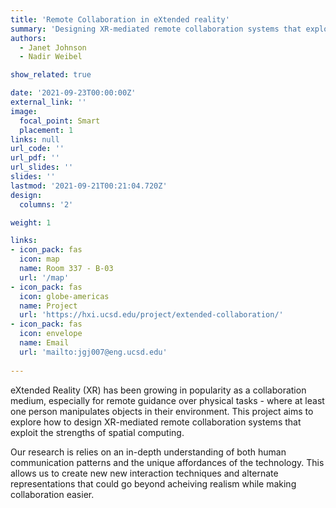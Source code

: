 ```yaml
---
title: 'Remote Collaboration in eXtended reality'
summary: 'Designing XR-mediated remote collaboration systems that exploit the strengths of spatial computing'
authors: 
  - Janet Johnson
  - Nadir Weibel

show_related: true

date: '2021-09-23T00:00:00Z'
external_link: ''
image:
  focal_point: Smart
  placement: 1
links: null
url_code: ''
url_pdf: ''
url_slides: ''
slides: ''
lastmod: '2021-09-21T00:21:04.720Z'
design:
  columns: '2'

weight: 1

links:
- icon_pack: fas
  icon: map
  name: Room 337 - B-03
  url: '/map'
- icon_pack: fas
  icon: globe-americas
  name: Project
  url: 'https://hxi.ucsd.edu/project/extended-collaboration/'
- icon_pack: fas
  icon: envelope
  name: Email
  url: 'mailto:jgj007@eng.ucsd.edu'
  
---
```

eXtended Reality (XR) has been growing in popularity as a collaboration medium, especially for remote guidance over physical tasks - where at least one person manipulates objects in their environment. This project aims to explore how to design XR-mediated remote collaboration systems that exploit the strengths of spatial computing.

Our research is relies on an in-depth understanding of both human communication patterns and the unique affordances of the technology. This allows us to create new new interaction techniques and alternate representations that could go beyond acheiving realism while making collaboration easier.